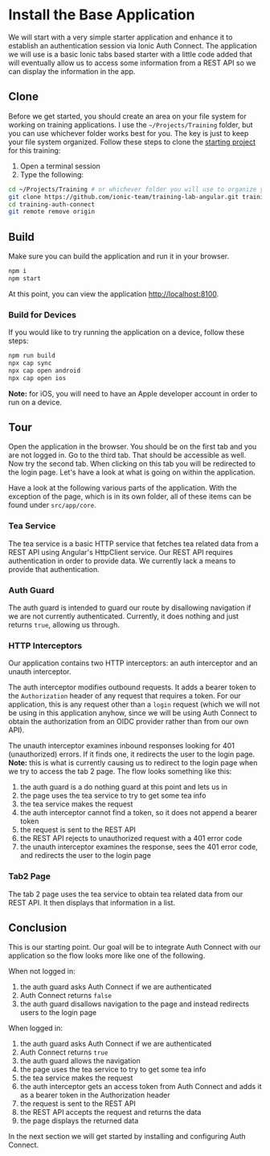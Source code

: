 # Install the Base Application

We will start with a very simple starter application and enhance it to establish an authentication session via Ionic Auth Connect. The application we will use is a basic Ionic tabs based starter with a little code added that will eventually allow us to access some information from a REST API so we can display the information in the app.

## Clone

Before we get started, you should create an area on your file system for working on training applications. I use the `~/Projects/Training` folder, but you can use whichever folder works best for you. The key is just to keep your file system organized. Follow these steps to clone the <a href="https://github.com/ionic-team/training-lab-angular">starting project</a> for this training:

1. Open a terminal session
1. Type the following:

```bash
cd ~/Projects/Training # or whichever folder you will use to organize your training projects
git clone https://github.com/ionic-team/training-lab-angular.git training-auth-connect
cd training-auth-connect
git remote remove origin
```

## Build

Make sure you can build the application and run it in your browser.

```bash
npm i
npm start
```

At this point, you can view the application <a href="http://localhost:8100" target="_blank">http://localhost:8100</a>.

### Build for Devices

If you would like to try running the application on a device, follow these steps:

```bash
npm run build
npx cap sync
npx cap open android
npx cap open ios
```

**Note:** for iOS, you will need to have an Apple developer account in order to run on a device.

## Tour

Open the application in the browser. You should be on the first tab and you are not logged in. Go to the third tab. That should be accessible as well. Now try the second tab. When clicking on this tab you will be redirected to the login page. Let's have a look at what is going on within the application.

Have a look at the following various parts of the application. With the exception of the page, which is in its own folder, all of these items can be found under `src/app/core`.

### Tea Service

The tea service is a basic HTTP service that fetches tea related data from a REST API using Angular's HttpClient service. Our REST API requires authentication in order to provide data. We currently lack a means to provide that authentication.

### Auth Guard

The auth guard is intended to guard our route by disallowing navigation if we are not currently authenticated. Currently, it does nothing and just returns `true`, allowing us through.

### HTTP Interceptors

Our application contains two HTTP interceptors: an auth interceptor and an unauth interceptor.

The auth interceptor modifies outbound requests. It adds a bearer token to the `Authorization` header of any request that requires a token. For our application, this is any request other than a `login` request (which we will not be using in this application anyhow, since we will be using Auth Connect to obtain the authorization from an OIDC provider rather than from our own API).

The unauth interceptor examines inbound responses looking for 401 (unauthorized) errors. If it finds one, it redirects the user to the login page. **Note:** this is what is currently causing us to redirect to the login page when we try to access the tab 2 page. The flow looks something like this:

1. the auth guard is a do nothing guard at this point and lets us in
1. the page uses the tea service to try to get some tea info
1. the tea service makes the request
1. the auth interceptor cannot find a token, so it does not append a bearer token
1. the request is sent to the REST API
1. the REST API rejects to unauthorized request with a 401 error code
1. the unauth interceptor examines the response, sees the 401 error code, and redirects the user to the login page

### Tab2 Page

The tab 2 page uses the tea service to obtain tea related data from our REST API. It then displays that information in a list.

## Conclusion

This is our starting point. Our goal will be to integrate Auth Connect with our application so the flow looks more like one of the following.

When not logged in:

1. the auth guard asks Auth Connect if we are authenticated
1. Auth Connect returns `false`
1. the auth guard disallows navigation to the page and instead redirects users to the login page

When logged in:

1. the auth guard asks Auth Connect if we are authenticated
1. Auth Connect returns `true`
1. the auth guard allows the navigation
1. the page uses the tea service to try to get some tea info
1. the tea service makes the request
1. the auth interceptor gets an access token from Auth Connect and adds it as a bearer token in the Authorization header
1. the request is sent to the REST API
1. the REST API accepts the request and returns the data
1. the page displays the returned data

In the next section we will get started by installing and configuring Auth Connect.
